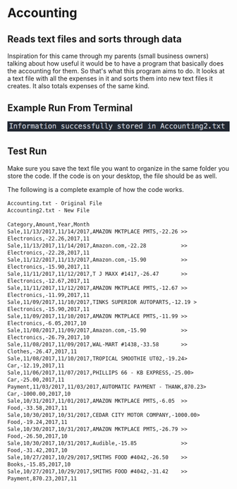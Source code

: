 # Accounting
## Reads text files and sorts through data
Inspiration for this came through my parents (small business owners) talking about how useful it would be to have a program that basically does the accounting for them. So that's what this program aims to do. It looks at a text file with all the expenses in it and sorts them into new text files it creates. It also totals expenses of the same kind.

## Example Run From Terminal
<img src='example.png'/>

## Test Run
Make sure you save the text file you want to organize in the same folder you store the code. If the code is on your desktop, the file should be as well.

The following is a complete example of how the code works.
```
Accounting.txt - Original File                                  Accounting2.txt - New File
                                                                Category,Amount,Year,Month
Sale,11/13/2017,11/14/2017,AMAZON MKTPLACE PMTS,-22.26 >>       Electronics,-22.26,2017,11
Sale,11/13/2017,11/14/2017,Amazon.com,-22.28           >>       Electronics,-22.28,2017,11
Sale,11/12/2017,11/13/2017,Amazon.com,-15.90           >>       Electronics,-15.90,2017,11
Sale,11/11/2017,11/12/2017,T J MAXX #1417,-26.47       >>       Electronics,-12.67,2017,11
Sale,11/11/2017,11/12/2017,AMAZON MKTPLACE PMTS,-12.67 >>       Electronics,-11.99,2017,11
Sale,11/09/2017,11/10/2017,TINKS SUPERIOR AUTOPARTS,-12.19 >    Electronics,-15.90,2017,11
Sale,11/09/2017,11/10/2017,AMAZON MKTPLACE PMTS,-11.99 >>       Electronics,-6.05,2017,10
Sale,11/08/2017,11/09/2017,Amazon.com,-15.90           >>       Electronics,-26.79,2017,10
Sale,11/08/2017,11/09/2017,WAL-MART #1438,-33.58       >>       Clothes,-26.47,2017,11
Sale,11/08/2017,11/10/2017,TROPICAL SMOOTHIE UT02,-19.24>       Car,-12.19,2017,11
Sale,11/06/2017,11/07/2017,PHILLIPS 66 - KB EXPRESS,-25.00>     Car,-25.00,2017,11
Payment,11/03/2017,11/03/2017,AUTOMATIC PAYMENT - THANK,870.23> Car,-1000.00,2017,10
Sale,10/31/2017,11/01/2017,AMAZON MKTPLACE PMTS,-6.05  >>       Food,-33.58,2017,11
Sale,10/30/2017,10/31/2017,CEDAR CITY MOTOR COMPANY,-1000.00>   Food,-19.24,2017,11
Sale,10/30/2017,10/31/2017,AMAZON MKTPLACE PMTS,-26.79 >>       Food,-26.50,2017,10
Sale,10/30/2017,10/31/2017,Audible,-15.85              >>       Food,-31.42,2017,10
Sale,10/27/2017,10/29/2017,SMITHS FOOD #4042,-26.50    >>       Books,-15.85,2017,10
Sale,10/27/2017,10/29/2017,SMITHS FOOD #4042,-31.42    >>       Payment,870.23,2017,11
```
